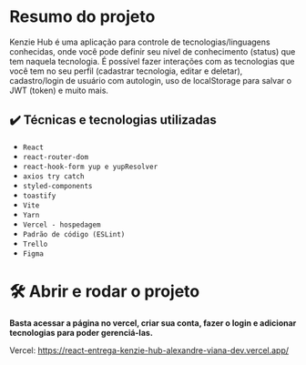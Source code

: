 # Resumo do projeto
Kenzie Hub é uma aplicação para controle de tecnologias/linguagens conhecidas, onde você pode definir seu nível de conhecimento (status) que tem naquela tecnologia.
É possível fazer interações com as tecnologias que você tem no seu perfil (cadastrar tecnologia, editar e deletar), cadastro/login de usuário com autologin, uso de localStorage para salvar o JWT (token) e muito mais.

## ✔️ Técnicas e tecnologias utilizadas

- ``React``
- ``react-router-dom``
- ``react-hook-form yup e yupResolver``
- ``axios try catch``
- ``styled-components``
- ``toastify``
- ``Vite``
- ``Yarn``
- ``Vercel - hospedagem``
- ``Padrão de código (ESLint)``
- ``Trello``
- ``Figma``

# 🛠️ Abrir e rodar o projeto

**Basta acessar a página no vercel, criar sua conta, fazer o login e adicionar tecnologias para poder gerenciá-las.**

Vercel: https://react-entrega-kenzie-hub-alexandre-viana-dev.vercel.app/
